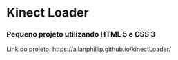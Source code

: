<h1>Kinect Loader</h1>

<h3>Pequeno projeto utilizando HTML 5 e CSS 3</h3>

<p>Link do projeto: https://allanphillip.github.io/kinectLoader/</p>
